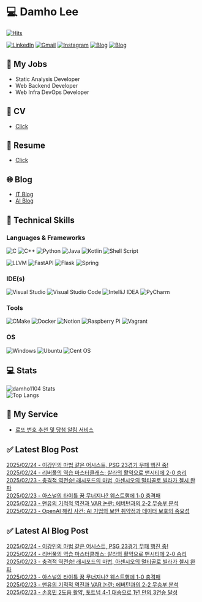 
# 💻 Damho Lee

[![Hits](https://hits.seeyoufarm.com/api/count/incr/badge.svg?url=https%3A%2F%2Fgithub.com%2Fdamho1104&count_bg=%233D9CC8&title_bg=%23555555&icon=&icon_color=%23E7E7E7&title=hits&edge_flat=false)](https://hits.seeyoufarm.com)  

[![LinkedIn](https://img.shields.io/badge/Linkedin-%230077B5.svg?style=flat&logo=linkedin&logoColor=white)](https://www.linkedin.com/in/damho1104/)
[![Gmail](https://img.shields.io/badge/Gmail-D14836?style=flat&logo=gmail&logoColor=white)](mailto:damho1104@gmail.com)
[![Instagram](https://img.shields.io/badge/Instargram-%23E4405F.svg?style=flat&logo=Instagram&logoColor=white)](https://www.instagram.com/damho1104/)
[![Blog](https://img.shields.io/badge/Blog-%23000000.svg?style=flat&logo=Tistory&logoColor=white)](https://dmomo.co.kr/)
[![Blog](https://img.shields.io/badge/Blog-%23000000.svg?style=flat&logo=WordPress&logoColor=white)](https://blog.ai.dmomo.co.kr/)

## 📃 My Jobs
- Static Analysis Developer
- Web Backend Developer
- Web Infra DevOps Developer

## 📰 CV
- [Click](https://resume.dmomo.net/damho.lee/resume)  

## 📘 Resume
- [Click](https://damho1104.notion.site/8af3191b9815406d95708d9a0cea5a9e)  

## 🌐 Blog
- [IT Blog](https://dmomo.co.kr/)
- [AI Blog](https://blog.ai.dmomo.co.kr/)

## 💪 Technical Skills
### Languages & Frameworks
![C](https://img.shields.io/badge/c-%2300599C.svg?style=flat&logo=c&logoColor=white)
![C++](https://img.shields.io/badge/c++-%2300599C.svg?style=flat&logo=c%2B%2B&logoColor=white)
![Python](https://img.shields.io/badge/Python-3776AB.svg?&style=flat&logo=Python&logoColor=white)
![Java](https://img.shields.io/badge/java-%23ED8B00.svg?style=flat&logo=openjdk&logoColor=white)
![Kotlin](https://img.shields.io/badge/Kotlin-%237F52FF.svg?style=flat&logo=Kotlin&logoColor=white)
![Shell Script](https://img.shields.io/badge/Shell_script-%23121011.svg?style=flat&logo=gnu-bash&logoColor=white)  
  
![LLVM](https://img.shields.io/badge/LLVM/Clang-000B1D.svg?&style=flat&logo=LLVM&logoColor=white)
![FastAPI](https://img.shields.io/badge/FastAPI-005571?style=flat&logo=fastapi)
![Flask](https://img.shields.io/badge/Flask-%23000.svg?style=flat&logo=flask&logoColor=white)
![Spring](https://img.shields.io/badge/Springboot-%236DB33F.svg?style=flat&logo=spring&logoColor=white)
  
  
### IDE(s)
![Visual Studio](https://img.shields.io/badge/Visual%20Studio-5C2D91.svg?style=flat&logo=visual-studio&logoColor=white) 
![Visual Studio Code](https://img.shields.io/badge/Visual%20Studio%20Code-0078d7.svg?style=flat&logo=visual-studio-code&logoColor=white)
![IntelliJ IDEA](https://img.shields.io/badge/IntelliJIDEA-000000.svg?style=flat&logo=intellij-idea&logoColor=white) 
![PyCharm](https://img.shields.io/badge/PyCharm-143?style=flat&logo=pycharm&logoColor=black&color=black&labelColor=green) 


### Tools
![CMake](https://img.shields.io/badge/CMake-%23008FBA.svg?style=flat&logo=cmake&logoColor=white)
![Docker](https://img.shields.io/badge/docker-%230db7ed.svg?style=flat&logo=docker&logoColor=white)
![Notion](https://img.shields.io/badge/Notion-%23000000.svg?style=flat&logo=notion&logoColor=white)
![Raspberry Pi](https://img.shields.io/badge/-RaspberryPi-C51A4A?style=flat&logo=Raspberry-Pi)
![Vagrant](https://img.shields.io/badge/Vagrant-%231563FF.svg?style=flat&logo=vagrant&logoColor=white)


### OS
![Windows](https://img.shields.io/badge/Windows-0078D6?style=flat&logo=windows&logoColor=white)
![Ubuntu](https://img.shields.io/badge/Ubuntu-E95420?style=flat&logo=ubuntu&logoColor=white)
![Cent OS](https://img.shields.io/badge/Cent%20OS-002260?style=flat&logo=centos&logoColor=F0F0F0)


## :computer: Stats
![damho1104 Stats](https://github-readme-stats.vercel.app/api?username=damho1104&hide=issues&show_icons=true&theme=dark)  
![Top Langs](https://github-readme-stats.vercel.app/api/top-langs/?username=damho1104&layout=compact&theme=dark)


## 📣 My Service
- [로또 번호 추천 및 당첨 알림 서비스](https://lotto.dmomo.co.kr/)  


## ✅ Latest Blog Post

[2025/02/24 - 이강인의 마법 같은 어시스트, PSG 23경기 무패 행진 중!](https://dmomo.co.kr/138) <br/>
[2025/02/24 - 리버풀의 역습 마스터클래스: 살라의 활약으로 맨시티에 2-0 승리](https://dmomo.co.kr/137) <br/>
[2025/02/23 - 충격적 역전승! 래시포드의 마법, 아센시오의 멀티골로 빌라가 첼시 완파](https://dmomo.co.kr/136) <br/>
[2025/02/23 - 아스널의 타이틀 꿈 무너지나? 웨스트햄에 1-0 충격패](https://dmomo.co.kr/135) <br/>
[2025/02/23 - 맨유의 기적적 역전과 VAR 논란: 에버턴과의 2-2 무승부 분석](https://dmomo.co.kr/134) <br/>
[2025/02/23 - OpenAI 해킹 사건: AI 기업의 보안 취약점과 데이터 보호의 중요성](https://dmomo.co.kr/133) <br/>

## ✅ Latest AI Blog Post
[2025/02/24 - 이강인의 마법 같은 어시스트, PSG 23경기 무패 행진 중!](https://blog.ai.dmomo.co.kr/trend/1059) <br/>
[2025/02/24 - 리버풀의 역습 마스터클래스: 살라의 활약으로 맨시티에 2-0 승리](https://blog.ai.dmomo.co.kr/trend/1056) <br/>
[2025/02/23 - 충격적 역전승! 래시포드의 마법, 아센시오의 멀티골로 빌라가 첼시 완파](https://blog.ai.dmomo.co.kr/trend/1053) <br/>
[2025/02/23 - 아스널의 타이틀 꿈 무너지나? 웨스트햄에 1-0 충격패](https://blog.ai.dmomo.co.kr/trend/1050) <br/>
[2025/02/23 - 맨유의 기적적 역전과 VAR 논란: 에버턴과의 2-2 무승부 분석](https://blog.ai.dmomo.co.kr/trend/1047) <br/>
[2025/02/23 - 손흥민 2도움 활약, 토트넘 4-1 대승으로 1년 만의 3연승 달성](https://blog.ai.dmomo.co.kr/trend/1044) <br/>

